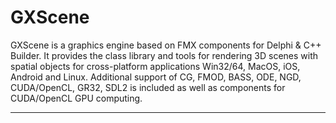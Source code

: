 # GXScene
GXScene is a graphics engine based on FMX components for Delphi &amp; C++ Builder. 
It provides the class library and tools for rendering 3D scenes 
with spatial objects for cross-platform applications Win32/64, MacOS, iOS, Android and Linux. 
Additional support of CG, FMOD, BASS, ODE, NGD, CUDA/OpenCL, GR32, SDL2 is included
as well as components for CUDA/OpenCL GPU computing. 

-----------------------------------------------------------------------------------------
